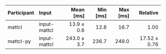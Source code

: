 | Participant | Input | Mean [ms] | Min [ms] | Max [ms] | Relative |
|:---|:---|---:|---:|---:|---:|
| mattcl | input-mattcl | 13.9 ± 0.6 | 12.8 | 16.7 | 1.00 |
| mattcl-py | input-mattcl | 243.0 ± 3.7 | 236.7 | 249.0 | 17.52 ± 0.76 |

